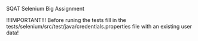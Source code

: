 SQAT Selenium Big Assignment

!!!IMPORTANT!!!
Before runing the tests fill in the tests/selenium/src/test/java/credentials.properties file with an existing user data!